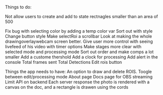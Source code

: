 Things to do:

Not allow users to create and add to state rectnagles smaller than an area of 500

Fix bug with selecting color by adding a temp color var
Sort out with style
Change button style
Make selectRoi a scrollbar
Look at making the whole drawingoverlaywebcam screen better.
Give user more control with seeing livefeed of his video with timer options
Make stages more clear with selected mode and processing mode
Sort out order and make comps a lot smaller
Add a custome thershold
Add a clock for processing
Add alert in the console
Total frames sent
Total Detections
Edit rois button

Things the app needs to have:
An option to draw and delete ROIS.
Toogle between edit/processing mode
About page
Docs page for OBS streaming
Limit API on backend
Each server response the photo is rendered with a
canvas on the doc, and a rectangle is drawen using the cords
